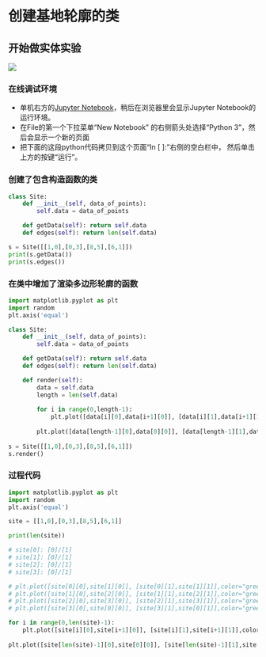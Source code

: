 # 创建基地轮廓的类

## 开始做实体实验

![](/images/矩形在智能建筑设计算法中的应用/对基地轮廓进行网格细分/创建基地轮廓的类/1a1.jpg)

### 在线调试环境

- 单机右方的[Jupyter Notebook](https://mybinder.org/v2/gh/ipython/ipython-in-depth/master?filepath=binder/Index.ipynb)，稍后在浏览器里会显示Jupyter Notebook的运行环境。
- 在File的第一个下拉菜单“New Notebook” 的右侧箭头处选择“Python 3”，然后会显示一个新的页面
- 把下面的这段python代码拷贝到这个页面“In [ ]:”右侧的空白栏中， 然后单击上方的按键“运行”。

### 创建了包含构造函数的类

```python
class Site:
    def __init__(self, data_of_points):
        self.data = data_of_points

    def getData(self): return self.data
    def edges(self): return len(self.data)

s = Site([[1,0],[0,3],[8,5],[6,1]])
print(s.getData())
print(s.edges())
```

### 在类中增加了渲染多边形轮廓的函数

```python
import matplotlib.pyplot as plt
import random
plt.axis('equal')

class Site:
    def __init__(self, data_of_points):
        self.data = data_of_points

    def getData(self): return self.data
    def edges(self): return len(self.data)

    def render(self):
        data = self.data
        length = len(self.data)
                
        for i in range(0,length-1):
            plt.plot([data[i][0],data[i+1][0]], [data[i][1],data[i+1][1]],color="green")
          
        plt.plot([data[length-1][0],data[0][0]], [data[length-1][1],data[0][1]],color="green")
        
s = Site([[1,0],[0,3],[8,5],[6,1]])
s.render()
```

### 过程代码
```python
import matplotlib.pyplot as plt
import random
plt.axis('equal')

site = [[1,0],[0,3],[8,5],[6,1]]

print(len(site))

# site[0]: [0]/[1]
# site[1]: [0]/[1]
# site[2]: [0]/[1]
# site[3]: [0]/[1]

# plt.plot([site[0][0],site[1][0]], [site[0][1],site[1][1]],color="green")
# plt.plot([site[1][0],site[2][0]], [site[1][1],site[2][1]],color="green")
# plt.plot([site[2][0],site[3][0]], [site[2][1],site[3][1]],color="green")
# plt.plot([site[3][0],site[0][0]], [site[3][1],site[0][1]],color="green")

for i in range(0,len(site)-1):
    plt.plot([site[i][0],site[i+1][0]], [site[i][1],site[i+1][1]],color="green")
  
plt.plot([site[len(site)-1][0],site[0][0]], [site[len(site)-1][1],site[0][1]],color="green")
```